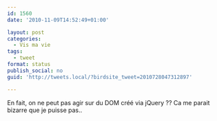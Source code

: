 ```yaml
---
id: 1560
date: '2010-11-09T14:52:49+01:00'

layout: post
categories:
  - Vis ma vie
tags:
  - tweet
format: status
publish_social: no
guid: 'http://tweets.local/?birdsite_tweet=2010728047312897'

---
```


En fait, on ne peut pas agir sur du DOM créé via jQuery ?? Ca me parait bizarre que je puisse pas..